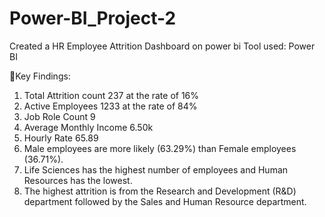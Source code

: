 # Power-BI_Project-2
Created a  HR Employee Attrition Dashboard on power bi
Tool used: Power BI

🔎Key Findings:
1. Total Attrition count 237 at the rate of 16%
2. Active Employees 1233 at the rate of 84%
3. Job Role Count 9 
4. Average Monthly Income 6.50k
5. Hourly Rate 65.89
6. Male employees are more likely (63.29%) than Female employees (36.71%).
7. Life Sciences has the highest number of employees and Human Resources has the lowest.
8. The highest attrition is from the Research and Development (R&D) department followed by the Sales and Human Resource department.
